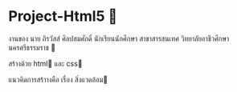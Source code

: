 # Project-Html5 🌈

งานของ นาย ถิรวัสส์ ศิลปสมศักดิ์ นักเรียนนักศึกษา สาขาสารสนเทศ วิทยาลัยอาชีวศึกษานครศรีธรรมราช 🏫

สร้างด้วย html📙 และ css📘

แนวคิดการสร้าางคือ เรื่อง สิ่งแวดล้อม🌳
